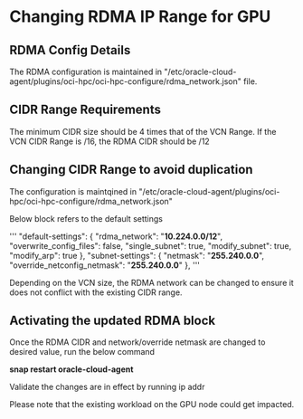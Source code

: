 # Changing RDMA IP Range for GPU

## RDMA Config Details

The RDMA configuration is maintained in "/etc/oracle-cloud-agent/plugins/oci-hpc/oci-hpc-configure/rdma_network.json" file.

## CIDR Range Requirements

The minimum CIDR size should be 4 times that of the VCN Range. If the VCN CIDR Range is /16, the RDMA CIDR should be /12

## Changing CIDR Range to avoid duplication

The configuration is maintqined in "/etc/oracle-cloud-agent/plugins/oci-hpc/oci-hpc-configure/rdma_network.json" 

Below block refers to the default settings 

'''
"default-settings": {
            "rdma_network": "**10.224.0.0/12**",
            "overwrite_config_files": false,
            "single_subnet": true,
            "modify_subnet": true,
            "modify_arp": true
        },
        "subnet-settings": {
            "netmask": "**255.240.0.0**",
            "override_netconfig_netmask": "**255.240.0.0**"
        },
        '''

Depending on the VCN size, the RDMA network can be changed to ensure it does not conflict with the existing CIDR range.

## Activating the updated RDMA block

Once the RDMA CIDR and network/override netmask are changed to desired value, run the below command

**snap restart oracle-cloud-agent**

Validate the changes are in effect by running ip addr 

Please note that the existing workload on the GPU node could get impacted.


